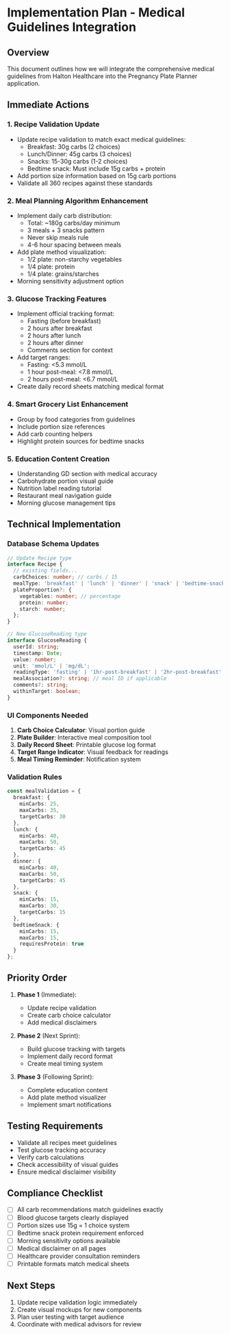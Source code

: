 # Implementation Plan - Medical Guidelines Integration

## Overview
This document outlines how we will integrate the comprehensive medical guidelines from Halton Healthcare into the Pregnancy Plate Planner application.

## Immediate Actions

### 1. Recipe Validation Update
- Update recipe validation to match exact medical guidelines:
  - Breakfast: 30g carbs (2 choices)
  - Lunch/Dinner: 45g carbs (3 choices)
  - Snacks: 15-30g carbs (1-2 choices)
  - Bedtime snack: Must include 15g carbs + protein
- Add portion size information based on 15g carb portions
- Validate all 360 recipes against these standards

### 2. Meal Planning Algorithm Enhancement
- Implement daily carb distribution:
  - Total: ~180g carbs/day minimum
  - 3 meals + 3 snacks pattern
  - Never skip meals rule
  - 4-6 hour spacing between meals
- Add plate method visualization:
  - 1/2 plate: non-starchy vegetables
  - 1/4 plate: protein
  - 1/4 plate: grains/starches
- Morning sensitivity adjustment option

### 3. Glucose Tracking Features
- Implement official tracking format:
  - Fasting (before breakfast)
  - 2 hours after breakfast
  - 2 hours after lunch
  - 2 hours after dinner
  - Comments section for context
- Add target ranges:
  - Fasting: <5.3 mmol/L
  - 1 hour post-meal: <7.8 mmol/L
  - 2 hours post-meal: <6.7 mmol/L
- Create daily record sheets matching medical format

### 4. Smart Grocery List Enhancement
- Group by food categories from guidelines
- Include portion size references
- Add carb counting helpers
- Highlight protein sources for bedtime snacks

### 5. Education Content Creation
- Understanding GD section with medical accuracy
- Carbohydrate portion visual guide
- Nutrition label reading tutorial
- Restaurant meal navigation guide
- Morning glucose management tips

## Technical Implementation

### Database Schema Updates
```typescript
// Update Recipe type
interface Recipe {
  // existing fields...
  carbChoices: number; // carbs / 15
  mealType: 'breakfast' | 'lunch' | 'dinner' | 'snack' | 'bedtime-snack';
  plateProportion?: {
    vegetables: number; // percentage
    protein: number;
    starch: number;
  };
}

// New GlucoseReading type
interface GlucoseReading {
  userId: string;
  timestamp: Date;
  value: number;
  unit: 'mmol/L' | 'mg/dL';
  readingType: 'fasting' | '1hr-post-breakfast' | '2hr-post-breakfast' | '2hr-post-lunch' | '2hr-post-dinner' | 'other';
  mealAssociation?: string; // meal ID if applicable
  comments?: string;
  withinTarget: boolean;
}
```

### UI Components Needed
1. **Carb Choice Calculator**: Visual portion guide
2. **Plate Builder**: Interactive meal composition tool
3. **Daily Record Sheet**: Printable glucose log format
4. **Target Range Indicator**: Visual feedback for readings
5. **Meal Timing Reminder**: Notification system

### Validation Rules
```typescript
const mealValidation = {
  breakfast: { 
    minCarbs: 25, 
    maxCarbs: 35, 
    targetCarbs: 30 
  },
  lunch: { 
    minCarbs: 40, 
    maxCarbs: 50, 
    targetCarbs: 45 
  },
  dinner: { 
    minCarbs: 40, 
    maxCarbs: 50, 
    targetCarbs: 45 
  },
  snack: { 
    minCarbs: 15, 
    maxCarbs: 30, 
    targetCarbs: 15 
  },
  bedtimeSnack: { 
    minCarbs: 15, 
    maxCarbs: 15, 
    requiresProtein: true 
  }
};
```

## Priority Order

1. **Phase 1** (Immediate):
   - Update recipe validation
   - Create carb choice calculator
   - Add medical disclaimers

2. **Phase 2** (Next Sprint):
   - Build glucose tracking with targets
   - Implement daily record format
   - Create meal timing system

3. **Phase 3** (Following Sprint):
   - Complete education content
   - Add plate method visualizer
   - Implement smart notifications

## Testing Requirements

- Validate all recipes meet guidelines
- Test glucose tracking accuracy
- Verify carb calculations
- Check accessibility of visual guides
- Ensure medical disclaimer visibility

## Compliance Checklist

- [ ] All carb recommendations match guidelines exactly
- [ ] Blood glucose targets clearly displayed
- [ ] Portion sizes use 15g = 1 choice system
- [ ] Bedtime snack protein requirement enforced
- [ ] Morning sensitivity options available
- [ ] Medical disclaimer on all pages
- [ ] Healthcare provider consultation reminders
- [ ] Printable formats match medical sheets

## Next Steps

1. Update recipe validation logic immediately
2. Create visual mockups for new components
3. Plan user testing with target audience
4. Coordinate with medical advisors for review